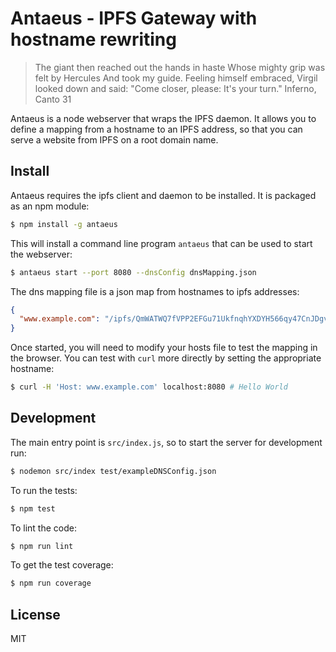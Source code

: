 Antaeus - IPFS Gateway with hostname rewriting
==============================================
> The giant then reached out the hands in haste 
> Whose mighty grip was felt by Hercules
> And took my guide. Feeling himself embraced,
> Virgil looked down and said: "Come closer, please:
> It's your turn." Inferno, Canto 31

Antaeus is a node webserver that wraps the IPFS daemon.
It allows you to define a mapping from a hostname to an IPFS address,
so that you can serve a website from IPFS on a root domain name.

Install
-------
Antaeus requires the ipfs client and daemon to be installed. It is packaged as an npm module:

```bash
$ npm install -g antaeus
```

This will install a command line program `antaeus` that can be used to start the webserver:

```bash
$ antaeus start --port 8080 --dnsConfig dnsMapping.json
```

The dns mapping file is a json map from hostnames to ipfs addresses:

```json
{
  "www.example.com": "/ipfs/QmWATWQ7fVPP2EFGu71UkfnqhYXDYH566qy47CnJDgvs8u"
}
```

Once started, you will need to modify your hosts file to test the mapping in the browser.
You can test with `curl` more directly by setting the appropriate hostname:

```bash
$ curl -H 'Host: www.example.com' localhost:8080 # Hello World
```

Development
-----------
The main entry point is `src/index.js`, so to start the server for development run:
```bash
$ nodemon src/index test/exampleDNSConfig.json
```

To run the tests:
```bash
$ npm test
```

To lint the code:
```bash
$ npm run lint
```

To get the test coverage:
```bash
$ npm run coverage
```

License
-------
MIT
